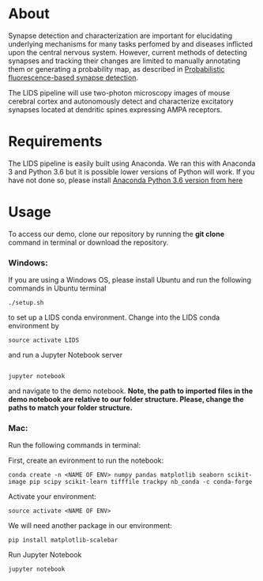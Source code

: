 # About  

Synapse detection and characterization are important for elucidating underlying mechanisms for many tasks perfomed by and diseases inflicted upon the central nervous system. However, current methods of detecting synapses and tracking their changes are limited to manually annotating them or generating a probability map, as described in [Probabilistic fluorescence-based synapse detection](http://journals.plos.org/ploscompbiol/article?id=10.1371/journal.pcbi.1005493). 

The LIDS pipeline will use two-photon microscopy images of mouse cerebral cortex and autonomously detect and characterize excitatory synapses located at dendritic spines expressing AMPA receptors. 


# Requirements

The LIDS pipeline is easily built using Anaconda. We ran this with Anaconda 3 and Python 3.6 but it is possible lower versions of Python will work. If you have not done so, please install [Anaconda Python 3.6 version from here](https://www.anaconda.com/what-is-anaconda/)

# Usage

To access our demo, clone our repository by running the **git clone <link to repo>** command in terminal or download the repository. 

### Windows:
If you are using a Windows OS, please install Ubuntu and run the following commands in Ubuntu terminal 
```
./setup.sh
```

to set up a LIDS conda environment. Change into the LIDS conda environment by 

```
source activate LIDS
```

and run a Jupyter Notebook server

```

jupyter notebook
```

and navigate to the demo notebook. **Note, the path to imported files in the demo notebook are relative to our folder structure. Please, change the paths to match your folder structure.** 

### Mac:
Run the following commands in terminal:

First, create an evironment to run the notebook:
```
conda create -n <NAME OF ENV> numpy pandas matplotlib seaborn scikit-image pip scipy scikit-learn tifffile trackpy nb_conda -c conda-forge

```

Activate your environment:

```
source activate <NAME OF ENV>

```
We will need another package in our environment:

```
pip install matplotlib-scalebar

```
Run Jupyter Notebook

```
jupyter notebook

```



